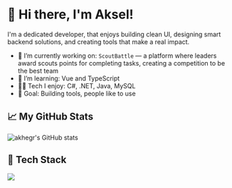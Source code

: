 # 👋 Hi there, I'm Aksel!

I'm a dedicated developer, that enjoys building clean UI, designing smart backend solutions, and creating tools that make a real impact.

- 🔭 I’m currently working on: `ScoutBattle` — a platform where leaders award scouts points for completing tasks, creating a competition to be the best team
- 🌱 I’m learning: Vue and TypeScript
- 👨‍💻 Tech I enjoy: C#, .NET, Java, MySQL
- 🎯 Goal: Building tools, people like to use

## 📈 My GitHub Stats
![akhegr's GitHub stats](https://github-readme-stats.vercel.app/api?username=akhegr&show_icons=true&theme=radical)

## 🧰 Tech Stack
<img src="https://skillicons.dev/icons?i=cs,dotnet,java,html,css,javascript,jquery,bootstrap,typescript,mysql,visualstudio,vscode,postman,github,azure" />

